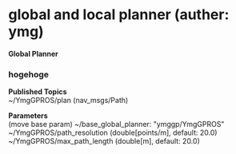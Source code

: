 global and local planner (auther: ymg)
======================================

__Global Planner__

### hogehoge

__Published Topics__  
~/YmgGPROS/plan (nav_msgs/Path)  

__Parameters__  
(move base param) ~/base_global_planner: "ymggp/YmgGPROS"  
~/YmgGPROS/path_resolution (double[points/m], default: 20.0)  
~/YmgGPROS/max_path_length (double[m], default: 20.0)  
